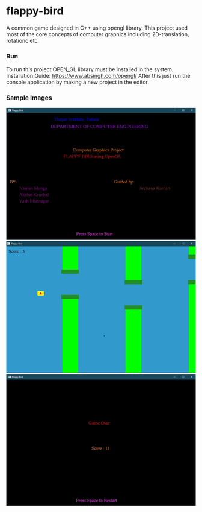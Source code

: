 # flappy-bird
A common game designed in C++ using opengl library. This project used most of the core concepts of computer graphics including 2D-translation, rotationc etc.

### Run
To run this project OPEN_GL library must be installed in the system.  
Installation Guide: https://www.absingh.com/opengl/
After this just run the console application by making a new project in the editor.

### Sample Images

<img src="https://github.com/akshatkaush/flappy-bird/blob/main/sample%20images/game_start.jpeg?raw=true" width="568.5" height="350" >
<img src="https://github.com/akshatkaush/flappy-bird/blob/main/sample%20images/game_play.jpeg?raw=true"  width="568.5" height="350">
<img src="https://github.com/akshatkaush/flappy-bird/blob/main/sample%20images/game_end.jpeg?raw=true"  width="568.5" height="350">

